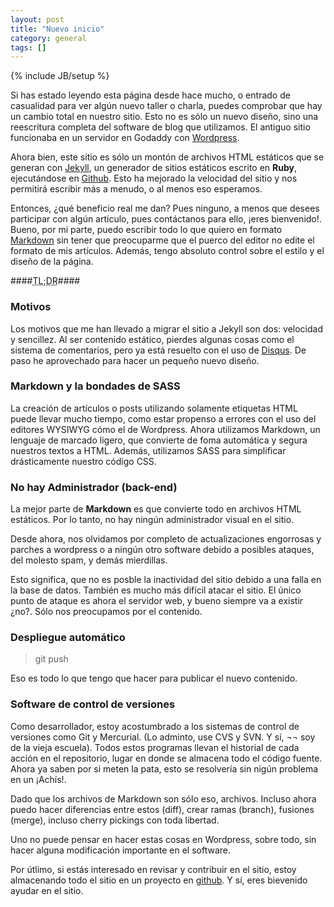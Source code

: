 ```yaml
---
layout: post
title: "Nuevo inicio"
category: general
tags: []
---
```

{% include JB/setup %}

Si has estado leyendo esta página desde hace mucho, o entrado de casualidad para ver algún nuevo 
taller o charla, puedes comprobar que hay un cambio total en nuestro sitio.
Esto no es sólo un nuevo diseño, sino una reescritura completa del software de blog que utilizamos.
El antiguo sitio funcionaba en un servidor en Godaddy con [Wordpress](http://wordpress.org/).

Ahora bien, este sitio es sólo un montón de archivos HTML estáticos que se generan con 
[Jekyll](http://jekyllrb.com/), un generador de sitios estáticos escrito en **Ruby**,
ejecutándose en [Github](http://github.com/). 
Esto ha mejorado la velocidad del sitio y nos permitirá escribir más a menudo, o al menos eso esperamos.

Entonces, ¿qué beneficio real me dan? Pues ninguno, a menos que desees participar con algún artículo,
pues contáctanos para ello, ¡eres bienvenido!. Bueno, por mi parte, puedo escribir todo lo que quiero
en formato [Markdown](http://daringfireball.net/projects/markdown/) sin tener que preocuparme que 
el puerco del editor no edite el formato de mis artículos. Además, tengo absoluto control sobre 
el estilo y el diseño de la página.

####<abbr title="Too long; didn't read">TL;DR</abbr>####

### Motivos

Los motivos que me han llevado a migrar el sitio a Jekyll son dos: velocidad y sencillez.
Al ser contenido estático, pierdes algunas cosas como el sistema de comentarios, pero ya está
resuelto con el uso de [Disqus](http://disqus.com/). De paso he aprovechado para hacer un pequeño 
nuevo diseño.


### Markdown y la bondades de SASS

La creación de artículos o posts utilizando solamente etiquetas HTML puede llevar mucho tiempo, como
estar propenso a errores con el uso del editores WYSIWYG cómo el de Wordpress.
Ahora utilizamos Markdown, un lenguaje de marcado ligero, que convierte de foma automática y 
segura nuestros textos a HTML. Además, utilizamos SASS para simplificar drásticamente nuestro código CSS.

### No hay Administrador (back-end)

La mejor parte de **Markdown** es que convierte todo en archivos HTML estáticos. Por lo tanto,
no hay ningún administrador visual en el sitio.

Desde ahora, nos olvidamos por completo de actualizaciones engorrosas y parches a wordpress
o a ningún otro software debido a posibles ataques, del molesto spam, y demás mierdillas.

Esto significa, que no es posble la inactividad del sitio debido a una falla en la base de datos.
También es mucho más difícil atacar el sitio. El único punto de ataque es ahora el servidor web,
y bueno siempre va a existir ¿no?. Sólo nos preocupamos por el contenido.
 
### Despliegue automático

> git push

Eso es todo lo que tengo que hacer para publicar el nuevo contenido.

### Software de control de versiones

Como desarrollador, estoy acostumbrado a los sistemas de control de versiones como Git y Mercurial.
(Lo adminto, use CVS y SVN. Y sí, ¬¬ soy de la vieja escuela).
Todos estos programas llevan el historial de cada acción en el repositorio, lugar en donde se almacena 
todo el código fuente. Ahora ya saben por si meten la pata, esto se resolvería sin nigún problema en un ¡Achís!.

Dado que los archivos de Markdown son sólo eso, archivos. Incluso ahora puedo hacer diferencias entre 
estos (diff), crear ramas (branch), fusiones (merge), incluso cherry pickings con toda libertad.

Uno no puede pensar en hacer estas cosas en Wordpress, sobre todo, sin hacer alguna modificación 
importante en el software.

Por útlimo, si estás interesado en revisar y contribuir en el sitio, estoy almacenando todo el 
sitio en un proyecto en [github](https://github.com/idatux/idatux.github.com). Y sí, eres bievenido
ayudar en el sitio.
